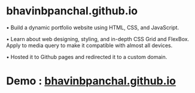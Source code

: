 # bhavinbpanchal.github.io
• Build a dynamic portfolio website using HTML, CSS, and JavaScript.

• Learn about web designing, styling, and in-depth CSS Grid and FlexBox. Apply to media query to make it
  compatible with almost all devices.
  
• Hosted it to Github pages and redirected it to a custom domain.

# Demo : [bhavinbpanchal.github.io](https://bhavinbpanchal.github.io/)
